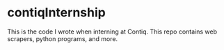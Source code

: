 # contiqInternship
This is the code I wrote when interning at Contiq. This repo contains web scrapers, python programs, and more.
